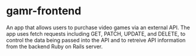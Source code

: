 # gamr-frontend

An app that allows users to purchase video games via an external API. The app uses fetch requests including GET, PATCH, UPDATE, and DELETE, to control the data being passed into the API and to retreive API information from the backend Ruby on Rails server.
